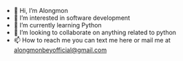 - 👋 Hi, I’m Alongmon
- 👀 I’m interested in software development
- 🌱 I’m currently learning Python
- 💞️ I’m looking to collaborate on anything related to python
- 📫 How to reach me you can text me here or mail me at alongmonbeyofficial@gmail.com

<!---
Alongmon/Alongmon is a ✨ special ✨ repository because its `README.md` (this file) appears on your GitHub profile.
You can click the Preview link to take a look at your changes.
--->
